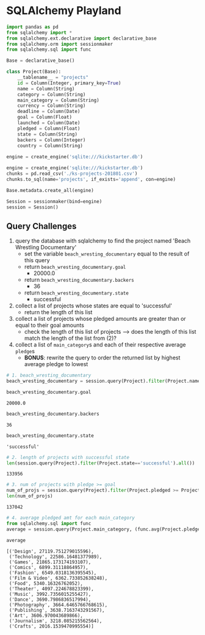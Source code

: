
# SQLAlchemy Playland


```python
import pandas as pd
from sqlalchemy import *
from sqlalchemy.ext.declarative import declarative_base
from sqlalchemy.orm import sessionmaker
from sqlalchemy.sql import func
```


```python
Base = declarative_base()
```


```python
class Project(Base):
    __tablename__ = "projects"
    id = Column(Integer, primary_key=True)
    name = Column(String)
    category = Column(String)
    main_category = Column(String)
    currency = Column(String)
    deadline = Column(Date)
    goal = Column(Float)
    launched = Column(Date)
    pledged = Column(Float)
    state = Column(String)
    backers = Column(Integer)
    country = Column(String)
    
engine = create_engine('sqlite:///kickstarter.db')
```


```python
engine = create_engine('sqlite:///kickstarter.db')
chunks = pd.read_csv('./ks-projects-201801.csv')
chunks.to_sql(name='projects', if_exists='append', con=engine)

Base.metadata.create_all(engine)
```


```python
Session = sessionmaker(bind=engine)
session = Session()
```

## Query Challenges

1. query the database with sqlalchemy to find the project named 'Beach Wrestling Documentary'
    - set the variable `beach_wresting_documentary` equal to the result of this query
    - return `beach_wresting_documentary.goal`
        * 20000.0
    - return `beach_wresting_documentary.backers`
        * 36
    - return `beach_wresting_documentary.state`
        * successful
2. collect a list of projects whose states are equal to 'successful'
    - return the length of this list
3. collect a list of projects whose pledged amounts are greater than or equal to their goal amounts
    - check the length of this list of projects --> does the length of this list match the length of the list from (2)?
4. collect a list of `main_category`s and each of their respective average `pledge`s
    - **BONUS**: rewrite the query to order the returned list by highest average pledge to lowest


```python
# 1. beach_wresting_documentary
beach_wresting_documentary = session.query(Project).filter(Project.name=='Beach Wrestling Documentary').first()
```


```python
beach_wresting_documentary.goal
```




    20000.0




```python
beach_wresting_documentary.backers
```




    36




```python
beach_wresting_documentary.state
```




    'successful'




```python
# 2. length of projects with successful state
len(session.query(Project).filter(Project.state=='successful').all())
```




    133956




```python
# 3. num of projects with pledge >= goal
num_of_projs = session.query(Project).filter(Project.pledged >= Project.goal).all()
len(num_of_projs)
```




    137042




```python
# 4. average pledged amt for each main_category
from sqlalchemy.sql import func
average = session.query(Project.main_category, (func.avg(Project.pledged).label('average'))).group_by(Project.main_category).order_by(desc('average')).all()
```


```python
average
```




    [('Design', 27119.751279015596),
     ('Technology', 22586.16481377989),
     ('Games', 21865.173174193107),
     ('Comics', 6899.31118864957),
     ('Fashion', 6549.0318136395545),
     ('Film & Video', 6362.733852638248),
     ('Food', 5340.16326762052),
     ('Theater', 4097.224678823399),
     ('Music', 3992.7356015255427),
     ('Dance', 3690.7986836517994),
     ('Photography', 3664.6465766768615),
     ('Publishing', 3638.7163743291567),
     ('Art', 3606.970043689866),
     ('Journalism', 3218.085215562564),
     ('Crafts', 2016.1539470995554)]


